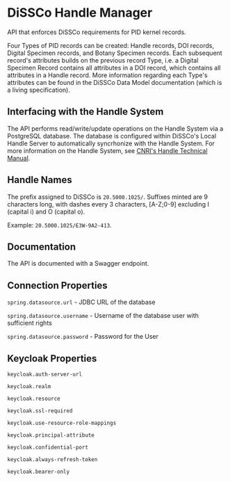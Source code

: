 # DiSSCo Handle Manager

API that enforces DiSSCo requirements for PID kernel records.

Four Types of PID records can be created: Handle records, DOI records, Digital Specimen records, and
Botany Specimen records. Each subsequent record's attributes builds on the previous record Type,
i.e. a Digital Specimen Record contains all attributes in a DOI record, which contains all
attributes in a Handle record. More information regarding each Type's attributes can be found in the
DiSSCo Data Model documentation (which is a living specification).

## Interfacing with the Handle System

The API performs read/write/update operations on the Handle System via a PostgreSQL database. The
database is configured within DiSSCo's Local Handle Server to automatically syncrhonize with the
Handle System. For more information on the Handle System,
see [CNRI's Handle Technical Manual](http://www.handle.net/tech_manual/HN_Tech_Manual_9.pdf).

## Handle Names

The prefix assigned to DiSSCo is `20.5000.1025/`. Suffixes minted are 9 characters long, with dashes
every 3 characters, [A-Z;0-9] excluding I (capital i) and O (capital o).

Example: `20.5000.1025/E3W-9A2-413`.

## Documentation

The API is documented with a Swagger endpoint.

## Connection Properties

`spring.datasource.url` - JDBC URL of the database

`spring.datasource.username` - Username of the database user with sufficient rights

`spring.datasource.password` - Password for the User

## Keycloak Properties

`keycloak.auth-server-url`

`keycloak.realm`

`keycloak.resource`

`keycloak.ssl-required`

`keycloak.use-resource-role-mappings`

`keycloak.principal-attribute`

`keycloak.confidential-port`

`keycloak.always-refresh-token`

`keycloak.bearer-only`